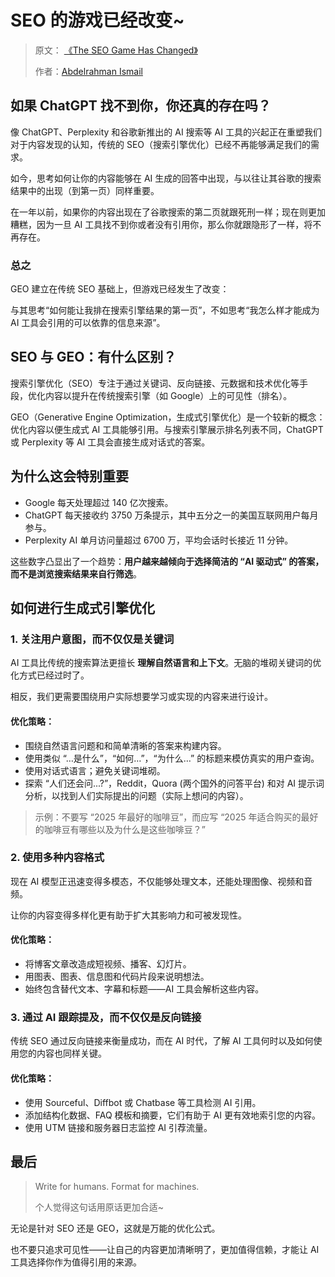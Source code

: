 # SEO 的游戏已经改变~

> 原文： [《The SEO Game Has Changed》](https://dev.to/ismail9k/the-seo-game-has-changed-2749)
>
> 作者：[Abdelrahman Ismail](https://dev.to/ismail9k)

## 如果 ChatGPT 找不到你，你还真的存在吗？

像 ChatGPT、Perplexity 和谷歌新推出的 AI 搜索等 AI 工具的兴起正在重塑我们对于内容发现的认知，传统的 SEO（搜索引擎优化）已经不再能够满足我们的需求。

如今，思考如何让你的内容能够在 AI 生成的回答中出现，与以往让其谷歌的搜索结果中的出现（到第一页）同样重要。

在一年以前，如果你的内容出现在了谷歌搜索的第二页就跟死刑一样；现在则更加糟糕，因为一旦 AI 工具找不到你或者没有引用你，那么你就跟隐形了一样，将不再存在。

### 总之

GEO 建立在传统 SEO 基础上，但游戏已经发生了改变：

与其思考“如何能让我排在搜索引擎结果的第一页”，不如思考“我怎么样才能成为 AI 工具会引用的可以依靠的信息来源”。

## SEO 与 GEO：有什么区别？

搜索引擎优化（SEO）专注于通过关键词、反向链接、元数据和技术优化等手段，优化内容以提升在传统搜索引擎（如 Google）上的可见性（排名）。

GEO（Generative Engine Optimization，生成式引擎优化）是一个较新的概念：优化内容以便生成式 AI 工具能够引用。与搜索引擎展示排名列表不同，ChatGPT 或 Perplexity 等 AI 工具会直接生成对话式的答案。

## 为什么这会特别重要

- Google 每天处理超过 140 亿次搜索。
- ChatGPT 每天接收约 3750 万条提示，其中五分之一的美国互联网用户每月参与。
- Perplexity AI 单月访问量超过 6700 万，平均会话时长接近 11 分钟。

这些数字凸显出了一个趋势：**用户越来越倾向于选择简洁的 “AI 驱动式” 的答案，而不是浏览搜索结果来自行筛选**。

## 如何进行生成式引擎优化

### 1.  关注用户意图，而不仅仅是关键词

AI 工具比传统的搜索算法更擅长 **理解自然语言和上下文**。无脑的堆砌关键词的优化方式已经过时了。

相反，我们更需要围绕用户实际想要学习或实现的内容来进行设计。

#### 优化策略：

- 围绕自然语言问题和和简单清晰的答案来构建内容。
- 使用类似 “…是什么”，“如何…”，“为什么…” 的标题来模仿真实的用户查询。
- 使用对话式语言；避免关键词堆砌。
- 探索 “人们还会问...?”，Reddit，Quora (两个国外的问答平台) 和对 AI 提示词分析，以找到人们实际提出的问题（实际上想问的内容）。

> 示例：不要写 “2025 年最好的咖啡豆”，而应写 “2025 年适合购买的最好的咖啡豆有哪些以及为什么是这些咖啡豆？”

### 2. 使用多种内容格式

现在 AI 模型正迅速变得多模态，不仅能够处理文本，还能处理图像、视频和音频。

让你的内容变得多样化更有助于扩大其影响力和可被发现性。

#### 优化策略：

- 将博客文章改造成短视频、播客、幻灯片。
- 用图表、图表、信息图和代码片段来说明想法。
- 始终包含替代文本、字幕和标题——AI 工具会解析这些内容。

### 3. 通过 AI 跟踪提及，而不仅仅是反向链接

传统 SEO 通过反向链接来衡量成功，而在 AI 时代，了解 AI 工具何时以及如何使用您的内容也同样关键。

#### 优化策略：

- 使用 Sourceful、Diffbot 或 Chatbase 等工具检测 AI 引用。
- 添加结构化数据、FAQ 模板和摘要，它们有助于 AI 更有效地索引您的内容。
- 使用 UTM 链接和服务器日志监控 AI 引荐流量。

## 最后

> Write for humans. Format for machines. 
>
> 个人觉得这句话用原话更加合适~

无论是针对 SEO 还是 GEO，这就是万能的优化公式。

也不要只追求可见性——让自己的内容更加清晰明了，更加值得信赖，才能让 AI 工具选择你作为值得引用的来源。